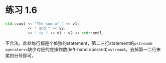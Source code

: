 # 练习 1.6

```c++
std::cout << "The sum of " << v1;
          << " and " << v2;
          << " is " << v1 + v2 << std::endl;
```

不合法。此处每行都是个单独的statement，第二三行statement的`ostream& operator<<`缺少对应的左操作数(left-hand operand)`ostream&`。去掉第一二行末尾的分号即可。
